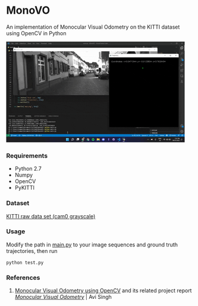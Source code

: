 # MonoVO
 An implementation of Monocular Visual Odometry on the KITTI dataset using OpenCV in Python

![Map](animation.gif)

### Requirements
* Python 2.7
* Numpy
* OpenCV
* PyKITTI

### Dataset
 [KITTI raw data set (cam0 grayscale)](http://www.cvlibs.net/datasets/kitti/raw_data.php)
 
### Usage
Modify the path in [main.py](main.py) to your image sequences and ground truth trajectories, then run
```
python test.py
```

### References
1. [Monocular Visual Odometry using OpenCV](http://avisingh599.github.io/vision/monocular-vo/) and its related project report [_Monocular Visual Odometry_](http://avisingh599.github.io/assets/ugp2-report.pdf) | Avi Singh
